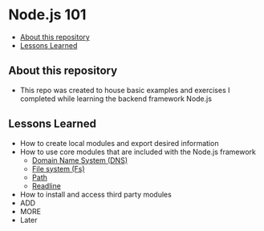 # Node.js 101 <!-- omit in toc -->

- [About this repository](#about-this-repository)
- [Lessons Learned](#lessons-learned)

## About this repository

* This repo was created to house basic examples and exercises I completed while learning the backend framework Node.js

## Lessons Learned

* How to create local modules and export desired information
* How to use core modules that are included with the Node.js framework
  * [Domain Name System (DNS)](https://nodejs.org/dist/latest/docs/api/dns.html#dns_dns)
  * [File system (Fs)](https://nodejs.org/dist/latest/docs/api/fs.html#fs_file_system)
  * [Path](https://nodejs.org/dist/latest/docs/api/path.html#path_path)
  * [Readline](https://nodejs.org/dist/latest/docs/api/readline.html#readline_readline)
* How to install and access third party modules
* ADD
* MORE
* Later